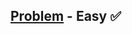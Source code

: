 [Problem](https://www.hackerrank.com/challenges/30-conditional-statements/problem) - Easy :white_check_mark:
---